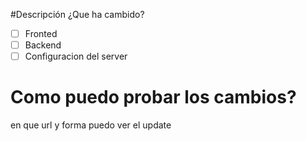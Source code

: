 #Descripción
¿Que ha cambido?
- [ ] Fronted
- [ ] Backend
- [ ] Configuracion del server

# Como puedo probar los cambios?
en que url y forma puedo ver el update
